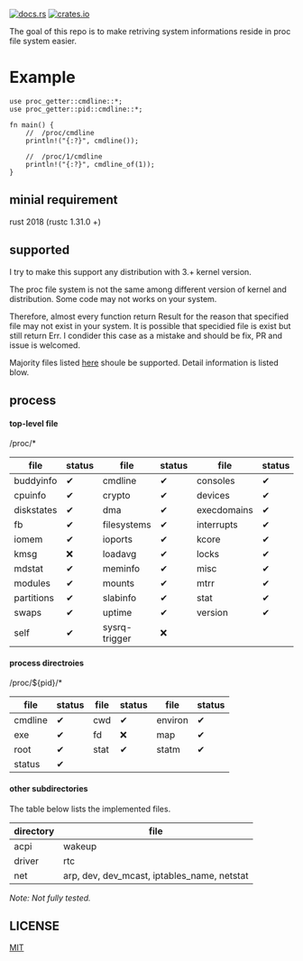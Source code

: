
[![docs.rs](https://docs.rs/proc_getter/badge.svg)](https://docs.rs/proc_getter)
[![crates.io](https://img.shields.io/badge/crates.io-0.0.1-red)](https://crates.io/crates/proc_getter)

The goal of this repo is to make retriving system informations reside in proc file system easier.

# Example

```
use proc_getter::cmdline::*;
use proc_getter::pid::cmdline::*;

fn main() {
    //  /proc/cmdline
    println!("{:?}", cmdline());

    //  /proc/1/cmdline
    println!("{:?}", cmdline_of(1));
}
```

## minial requirement

rust 2018 (rustc 1.31.0 +)

## supported

I try to make this support any distribution with 3.+ kernel version.

The proc file system is not the same among different version of kernel and distribution. 
Some code may not works on your system.

Therefore, almost every function return Result for the reason that specified file may not exist in your system.
It is possible that specidied file is exist but still return Err. I condider this case as a mistake and should be fix, PR and issue is welcomed.

Majority files listed [here](https://access.redhat.com/documentation/en-us/red_hat_enterprise_linux/6/html/deployment_guide/ch-proc) shoule be supported.
Detail information is listed blow.

## process

#### top-level file

/proc/*

| file | status | file | status | file | status |
| --- | --- | --- | --- | --- | --- |
| buddyinfo| ✔ | cmdline | ✔ | consoles | ✔|
| cpuinfo | ✔ | crypto | ✔ | devices | ✔ |
| diskstates | ✔ | dma | ✔ | execdomains | ✔ |
| fb | ✔ | filesystems | ✔ | interrupts | ✔ |
| iomem | ✔ | ioports | ✔ | kcore | ✔ |
| kmsg | ❌ | loadavg| ✔ | locks | ✔ |
| mdstat | ✔ | meminfo | ✔ | misc | ✔ |
| modules | ✔ | mounts | ✔ | mtrr | ✔ |
| partitions | ✔ | slabinfo | ✔ | stat | ✔ |
| swaps | ✔ | uptime | ✔ | version | ✔ |
| self | ✔ | sysrq-trigger | ❌ |

#### process directroies

/proc/${pid}/*

| file | status | file | status | file | status |
| --- | --- | --- | --- | --- | --- | 
| cmdline| ✔ | cwd | ✔ | environ | ✔ |
| exe | ✔ | fd | ❌ | map | ✔ |
| root | ✔ | stat | ✔ | statm | ✔ |
| status | ✔ |

#### other subdirectories

The table below lists the implemented files. 

| directory | file |
| --- | --- |
| acpi | wakeup |
| driver | rtc |
| net | arp, dev, dev_mcast, iptables_name, netstat |

*Note: Not fully tested.*

## LICENSE

[MIT](./LICENSE)
